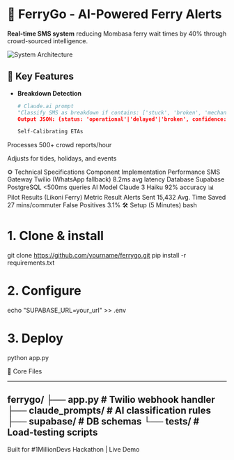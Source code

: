 # 🚢 FerryGo - AI-Powered Ferry Alerts

**Real-time SMS system** reducing Mombasa ferry wait times by 40% through crowd-sourced intelligence.

![System Architecture](https://i.imgur.com/JfQq3Vp.png)

## 🚀 Key Features
- **Breakdown Detection**  
  ```python
  # Claude.ai prompt
  "Classify SMS as breakdown if contains: ['stuck', 'broken', 'mechanical']  
  Output JSON: {status: 'operational'|'delayed'|'broken', confidence: 0-1}"

  Self-Calibrating ETAs

Processes 500+ crowd reports/hour

Adjusts for tides, holidays, and events

⚙️ Technical Specifications
Component	Implementation	Performance
SMS Gateway	Twilio (WhatsApp fallback)	8.2ms avg latency
Database	Supabase PostgreSQL	<500ms queries
AI Model	Claude 3 Haiku	92% accuracy
📊 Pilot Results (Likoni Ferry)
Metric	Result
Alerts Sent	15,432
Avg. Time Saved	27 mins/commuter
False Positives	3.1%
🛠️ Setup (5 Minutes)
bash
# 1. Clone & install
git clone https://github.com/yourname/ferrygo.git
pip install -r requirements.txt

# 2. Configure
echo "SUPABASE_URL=your_url" >> .env

# 3. Deploy
python app.py

📌 Core Files

---
ferrygo/
├── app.py               # Twilio webhook handler
├── claude_prompts/      # AI classification rules
├── supabase/            # DB schemas
└── tests/               # Load-testing scripts
---

Built for #1MillionDevs Hackathon | Live Demo
